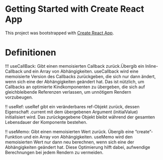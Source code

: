 # Getting Started with Create React App

This project was bootstrapped with [Create React App](https://github.com/facebook/create-react-app).

# Definitionen

!!! useCallBack: Gibt einen memoisierten Callback zurück.Übergib ein Inline-Callback und ein Array von Abhängigkeiten. useCallback wird eine memoisierte Version des Callbacks zurückgeben, die sich nur dann ändert, wenn sich eine der Abhängigkeiten geändert hat. Das ist nützlich, um Callbacks an optimierte Kindkomponenten zu übergeben, die sich auf gleichbleibende Referenzen verlassen, um unnötigem Rendern vorzubeugen.

!! useRef: useRef gibt ein veränderbares ref-Objekt zurück, dessen Eigenschaft .current mit dem übergebenen Argument (initialValue) initialisiert wird. Das zurückgegebene Objekt bleibt während der gesamten Lebensdauer der Komponente bestehen.

!! useMemo: Gibt einen memoisierten Wert zurück.
Übergib eine “create”-Funktion und ein Array von Abhängigkeiten. useMemo wird den memoisierten Wert nur dann neu berechnen, wenn sich eine der Abhängigkeiten geändert hat. Diese Optimierung hilft dabei, aufwendige Berechnungen bei jedem Rendern zu vermeiden.

